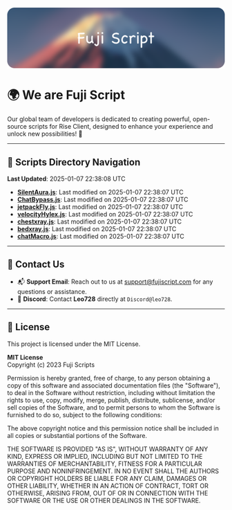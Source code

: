 ![Banner](.github/b.webp)

# 🌍 **We are Fuji Script**

Our global team of developers is dedicated to creating powerful, open-source scripts for Rise Client, designed to enhance your experience and unlock new possibilities! 🌟

---
<!-- SCRIPTS_NAVIGATION_START -->
## 📂 **Scripts Directory Navigation**

**Last Updated**: 2025-01-07 22:38:08 UTC

- **[SilentAura.js](scripts/SilentAura.js)**: Last modified on 2025-01-07 22:38:07 UTC
- **[ChatBypass.js](scripts/ChatBypass.js)**: Last modified on 2025-01-07 22:38:07 UTC
- **[jetpackFly.js](scripts/jetpackFly.js)**: Last modified on 2025-01-07 22:38:07 UTC
- **[velocityHylex.js](scripts/velocityHylex.js)**: Last modified on 2025-01-07 22:38:07 UTC
- **[chestxray.js](scripts/chestxray.js)**: Last modified on 2025-01-07 22:38:07 UTC
- **[bedxray.js](scripts/bedxray.js)**: Last modified on 2025-01-07 22:38:07 UTC
- **[chatMacro.js](scripts/chatMacro.js)**: Last modified on 2025-01-07 22:38:07 UTC

<!-- SCRIPTS_NAVIGATION_END -->

---

## 💬 **Contact Us**  
- 📬 **Support Email**: Reach out to us at [support@fujiscript.com](mailto:support@fujiscript.com) for any questions or assistance.  
- 💬 **Discord**: Contact **Leo728** directly at `Discord@leo728`.

---

## 📜 **License**

This project is licensed under the MIT License.  

**MIT License**  
Copyright (c) 2023 Fuji Scripts  

Permission is hereby granted, free of charge, to any person obtaining a copy of this software and associated documentation files (the "Software"), to deal in the Software without restriction, including without limitation the rights to use, copy, modify, merge, publish, distribute, sublicense, and/or sell copies of the Software, and to permit persons to whom the Software is furnished to do so, subject to the following conditions:  

The above copyright notice and this permission notice shall be included in all copies or substantial portions of the Software.  

THE SOFTWARE IS PROVIDED "AS IS", WITHOUT WARRANTY OF ANY KIND, EXPRESS OR IMPLIED, INCLUDING BUT NOT LIMITED TO THE WARRANTIES OF MERCHANTABILITY, FITNESS FOR A PARTICULAR PURPOSE AND NONINFRINGEMENT. IN NO EVENT SHALL THE AUTHORS OR COPYRIGHT HOLDERS BE LIABLE FOR ANY CLAIM, DAMAGES OR OTHER LIABILITY, WHETHER IN AN ACTION OF CONTRACT, TORT OR OTHERWISE, ARISING FROM, OUT OF OR IN CONNECTION WITH THE SOFTWARE OR THE USE OR OTHER DEALINGS IN THE SOFTWARE.  
